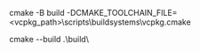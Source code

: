 cmake -B build -DCMAKE_TOOLCHAIN_FILE=<vcpkg_path>\scripts\buildsystems\vcpkg.cmake

cmake --build .\build\

